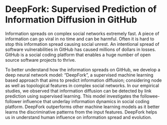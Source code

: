 # DeepFork: Supervised Prediction of Information Diffusion in GitHub
Information spreads on complex social networks extremely fast. A piece of information can go viral in no time and can be harmful. Often it is hard to stop this information spread causing social unrest. An intentional spread of software vulnerabilities in GitHub has caused millions of dollars in losses. GitHub is a social coding platform that enables a huge number of open source software projects to thrive. 

To better understand how the information spreads on GitHub, we develop a deep neural network model: “DeepFork”, a supervised machine learning based approach that aims to predict information diffusion; considering node as well as topological features in complex social networks. In our empirical studies, we observed that information diffusion can be detected by link prediction using supervised learning. This model investigates the followee-follower influence that underlay information dynamics in social coding platform. DeepFork outperforms other machine learning models as it better learns the discriminative patterns from the input features. DeepFork helps us in understand human influence on information spread and evolution. 
